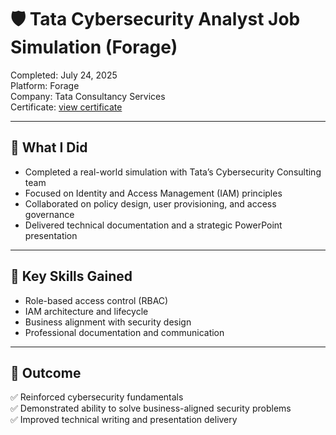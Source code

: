 # 🛡️ Tata Cybersecurity Analyst Job Simulation (Forage)

Completed: July 24, 2025  
Platform: Forage  
Company: Tata Consultancy Services  
Certificate: [view certificate](../certificate.pdf)

---

## 💼 What I Did

- Completed a real-world simulation with Tata’s Cybersecurity Consulting team  
- Focused on Identity and Access Management (IAM) principles  
- Collaborated on policy design, user provisioning, and access governance  
- Delivered technical documentation and a strategic PowerPoint presentation  

---

## 🧠 Key Skills Gained

- Role-based access control (RBAC)  
- IAM architecture and lifecycle  
- Business alignment with security design  
- Professional documentation and communication  

---

## 📝 Outcome

✅ Reinforced cybersecurity fundamentals  
✅ Demonstrated ability to solve business-aligned security problems  
✅ Improved technical writing and presentation delivery
